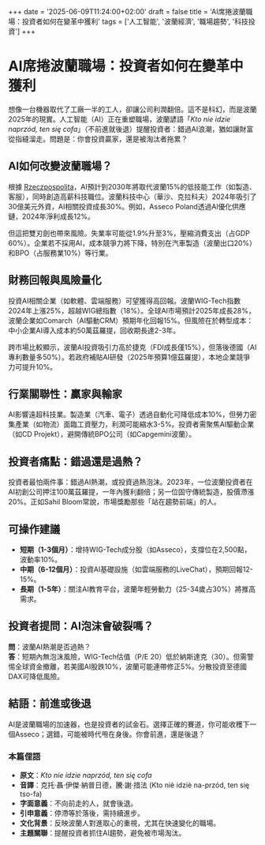 +++
date = '2025-06-09T11:24:00+02:00'
draft = false
title = 'AI席捲波蘭職場：投資者如何在變革中獲利'
tags = ['人工智能', '波蘭經濟', '職場趨勢', '科技投資']
+++

# AI席捲波蘭職場：投資者如何在變革中獲利

想像一台機器取代了工廠一半的工人，卻讓公司利潤翻倍。這不是科幻，而是波蘭2025年的現實。人工智能（AI）正在重塑職場，波蘭諺語「*Kto nie idzie naprzód, ten się cofa*」（不前進就後退）提醒投資者：錯過AI浪潮，猶如讓財富從指縫溜走。問題是：你會投資贏家，還是被淘汰者拖累？

## AI如何改變波蘭職場？
根據 [Rzeczpospolita](https://cyfrowa.rp.pl/globalne-interesy/art42488731-apokalipsa-na-rynku-pracy-za-sprawa-ai-sa-wieksze-zagrozenia)，AI預計到2030年將取代波蘭15%的低技能工作（如製造、客服），同時創造高薪科技職位。波蘭科技中心（華沙、克拉科夫）2024年吸引了30億美元外資，AI相關投資成長30%。例如，Asseco Poland透過AI優化供應鏈，2024年淨利成長12%。

但這把雙刃劍也帶來風險。失業率可能從1.9%升至3%，壓縮消費支出（占GDP 60%）。企業若不採用AI，成本競爭力將下降，特別在汽車製造（波蘭出口20%）和BPO（占服務業10%）等行業。

## 財務回報與風險量化
投資AI相關企業（如軟體、雲端服務）可望獲得高回報。波蘭WIG-Tech指數2024年上漲25%，超越WIG總指數（18%）。全球AI市場預計2025年成長28%，波蘭企業如Comarch（AI驅動CRM）預期年化回報15%。但風險在於轉型成本：中小企業AI導入成本約50萬茲羅提，回收期長達2-3年。

跨市場比較顯示，波蘭AI投資吸引力高於捷克（FDI成長僅15%），但落後德國（AI專利數量多50%）。若政府補貼AI研發（2025年預算1億茲羅提），本地企業競爭力可提升10%。

## 行業關聯性：贏家與輸家
AI影響遠超科技業。製造業（汽車、電子）透過自動化可降低成本10%，但勞力密集產業（如物流）面臨工資壓力，利潤可能縮水3-5%。投資者需聚焦AI驅動企業（如CD Projekt），避開傳統BPO公司（如Capgemini波蘭）。

## 投資者痛點：錯過還是過熱？
投資者最怕兩件事：錯過AI熱潮，或投資過熱泡沫。2023年，一位波蘭投資者在AI初創公司押注100萬茲羅提，一年內獲利翻倍；另一位固守傳統製造，股價滯漲20%。正如Sahil Bloom常說，市場獎勵那些「站在趨勢前端」的人。

## 可操作建議
- **短期（1-3個月）**：增持WIG-Tech成分股（如Asseco），支撐位在2,500點，波動率10%。
- **中期（6-12個月）**：投資AI基礎設施（如雲端服務的LiveChat），預期回報12-15%。
- **長期（1-5年）**：關注AI教育平台，波蘭年輕勞動力（25-34歲占30%）將推高需求。

## 投資者提問：AI泡沫會破裂嗎？
**問**：波蘭AI熱潮是否過熱？  
**答**：短期內無泡沫風險，WIG-Tech估值（P/E 20）低於納斯達克（30）。但需警惕全球資金撤離，若美國AI股跌10%，波蘭可能連帶修正5%。分散投資至德國DAX可降低風險。

## 結語：前進或後退
AI是波蘭職場的加速器，也是投資者的試金石。選擇正確的賽道，你可能收穫下一個Asseco；選錯，可能被時代甩在身後。你會前進，還是後退？

### 本篇俚語
- **原文**：*Kto nie idzie naprzód, ten się cofa*  
- **音譯**：克托·聶·伊傑·納普日德，騰·謝·措法 (Kto niè idziè na-przód, ten się tso-fa)  
- **字面意義**：不向前走的人，就會後退。  
- **引申意義**：停滯等於落後，需持續進步。  
- **文化背景**：反映波蘭人對進取心的重視，尤其在快速變化的職場。  
- **主題關聯**：提醒投資者抓住AI趨勢，避免被市場淘汰。
```